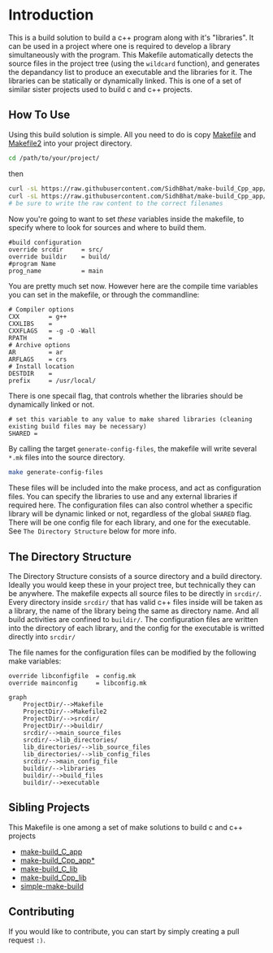 # Introduction

This is a build solution to build a c++ program along with it's "libraries". It can be used in a project where one is required to develop
a library simultaneously with the program. This Makefile automatically detects the source files in the project tree (using the `wildcard`
function), and generates the depandancy list to produce an executable and the libraries for it. The libraries can be statically or dynamically
linked. This is one of a set of similar sister projects used to build c and c++ projects.

## How To Use

Using this build solution is simple. All you need to do is copy [Makefile](Makefile) and [Makefile2](Makefile2) into your project directory.

```bash
cd /path/to/your/project/
```

then

```bash
curl -sL https://raw.githubusercontent.com/SidhBhat/make-build_Cpp_app/main/Makefile > Makefile
curl -sL https://raw.githubusercontent.com/SidhBhat/make-build_Cpp_app/main/Makefile2 > Makefile2
# be sure to write the raw content to the correct filenames
```

Now you're going to want to set _these_ variables inside the makefile, to specify where to look for sources and where to build them.

```make
#build configuration
override srcdir     = src/
override buildir    = build/
#program Name
prog_name           = main
```

You are pretty much set now. However here are the compile time variables you can set in the makefile, or through the commandline:

```make
# Compiler options
CXX        = g++
CXXLIBS    =
CXXFLAGS   = -g -O -Wall
RPATH      =
# Archive options
AR         = ar
ARFLAGS    = crs
# Install location
DESTDIR    =
prefix     = /usr/local/
```

There is one specail flag, that controls whether the libraries should be dynamically linked or not.

```make
# set this variable to any value to make shared libraries (cleaning existing build files may be necessary)
SHARED =
```

By calling the target `generate-config-files`, the makefile will write several `*.mk` files into the source directory.

```bash
make generate-config-files
```

These files will be included into the make process, and act as configuration files. You can specify the libraries to use and any external
libraries if required here. The configuration files can also control whether a specific library will be dynamic linked or not, regardless of the
global `SHARED` flag. There will be one config file for each library, and one for the executable. See `The Directory Structure` below for more info.

## The Directory Structure

The Directory Structure consists of a source directory and a build directory. Ideally you would keep these in your project tree, but technically
they can be anywhere. The makefile expects all source files to be directly in `srcdir/`. Every directory inside `srcdir/` that has valid c++ files
inside will be taken as a library, the name of the library being the same as directory name. And all build activities are confined to `buildir/`.
The configuration files are written into the directory of each library, and the config for the executable is writted directly into `srcdir/`

The file names for the configuration files can be modified by the following make variables:

```
override libconfigfile  = config.mk
override mainconfig     = libconfig.mk
```

<!-- Mermaid rendering of directory structure  -->
```mermaid
graph
	ProjectDir/-->Makefile
	ProjectDir/-->Makefile2
	ProjectDir/-->srcdir/
	ProjectDir/-->buildir/
	srcdir/-->main_source_files
	srcdir/-->lib_directories/
	lib_directories/-->lib_source_files
	lib_directories/-->lib_config_files
	srcdir/-->main_config_file
	buildir/-->libraries
	buildir/-->build_files
	buildir/-->executable
```

## Sibling Projects

This Makefile is one among a set of make solutions to build c and c++ projects

  - [make-build_C_app](https://github.com/SidhBhat/make-build_C_app)
  - [make-build_Cpp_app\*](https://github.com/SidhBhat/make-build_Cpp_app)
  - [make-build_C_lib](https://github.com/SidhBhat/make-build_C_lib)
  - [make-build_Cpp_lib](https://github.com/SidhBhat/make-build_C_lib)
  - [simple-make-build](https://github.com/SidhBhat/simple-make-build)

## Contributing
If you would like to contribute, you can start by simply creating a pull request `:)`.
